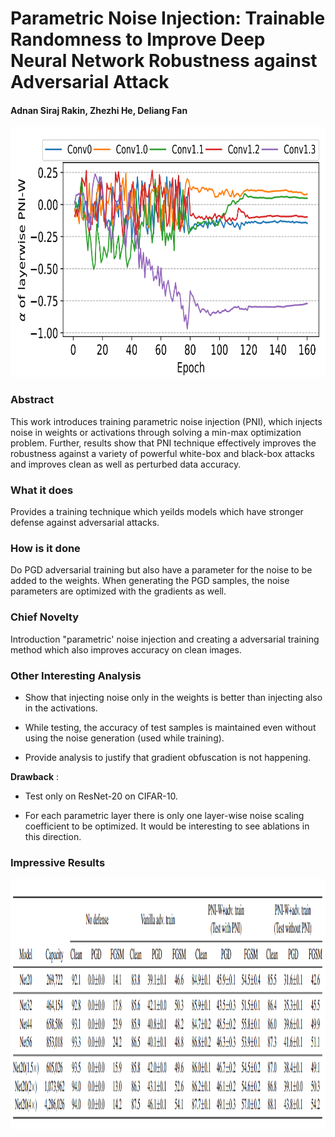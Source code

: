 # Parametric Noise Injection: Trainable Randomness to Improve Deep Neural Network Robustness against Adversarial Attack

#### Adnan Siraj Rakin, Zhezhi He, Deliang Fan

<p align="center">
  <img src="img/pni_weights.png" height="400" title="Parametric Noise Injection weights">
</p>

### Abstract
This work introduces training parametric noise injection (PNI), which injects noise in weights or activations through 
solving a min-max optimization problem. Further, results show that PNI technique effectively improves the robustness 
against a variety of powerful white-box and black-box attacks and improves clean as well as perturbed data accuracy.

### What it does
Provides a training technique which yeilds models which have stronger defense against adversarial attacks.

### How is it done

Do PGD adversarial training but also have a parameter for the noise to be added to the weights. When generating the PGD 
samples, the noise parameters are optimized with the gradients as well.  

### Chief Novelty
Introduction "parametric' noise injection and creating a adversarial training method which also improves accuracy on 
clean images.

### Other Interesting Analysis

* Show that injecting noise only in the weights is better than injecting also in the activations.

* While testing, the accuracy of test samples is maintained even without using the noise generation (used while 
training).

* Provide analysis to justify that gradient obfuscation is not happening.

**Drawback** :  

* Test only on ResNet-20 on CIFAR-10. 

* For each parametric layer there is only one layer-wise noise scaling coefficient to be optimized. It would be 
interesting to see ablations in this direction. 

### Impressive Results

<p align="center">
  <img src="img/pni_table.png" height="400" title="Parametric Noise Injection Table">
</p>
